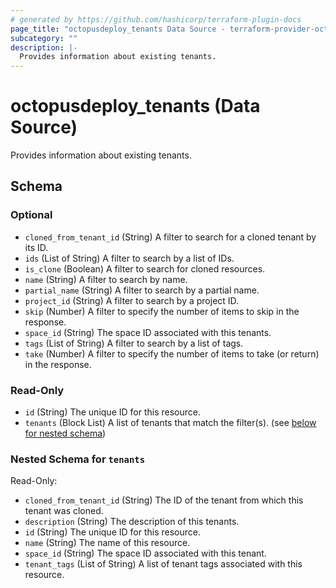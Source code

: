 ```yaml
---
# generated by https://github.com/hashicorp/terraform-plugin-docs
page_title: "octopusdeploy_tenants Data Source - terraform-provider-octopusdeploy"
subcategory: ""
description: |-
  Provides information about existing tenants.
---
```


# octopusdeploy_tenants (Data Source)

Provides information about existing tenants.



<!-- schema generated by tfplugindocs -->
## Schema

### Optional

- `cloned_from_tenant_id` (String) A filter to search for a cloned tenant by its ID.
- `ids` (List of String) A filter to search by a list of IDs.
- `is_clone` (Boolean) A filter to search for cloned resources.
- `name` (String) A filter to search by name.
- `partial_name` (String) A filter to search by a partial name.
- `project_id` (String) A filter to search by a project ID.
- `skip` (Number) A filter to specify the number of items to skip in the response.
- `space_id` (String) The space ID associated with this tenants.
- `tags` (List of String) A filter to search by a list of tags.
- `take` (Number) A filter to specify the number of items to take (or return) in the response.

### Read-Only

- `id` (String) The unique ID for this resource.
- `tenants` (Block List) A list of tenants that match the filter(s). (see [below for nested schema](#nestedblock--tenants))

<a id="nestedblock--tenants"></a>
### Nested Schema for `tenants`

Read-Only:

- `cloned_from_tenant_id` (String) The ID of the tenant from which this tenant was cloned.
- `description` (String) The description of this tenants.
- `id` (String) The unique ID for this resource.
- `name` (String) The name of this resource.
- `space_id` (String) The space ID associated with this tenant.
- `tenant_tags` (List of String) A list of tenant tags associated with this resource.


